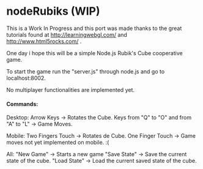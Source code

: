 nodeRubiks (WIP)
============================================================================
This is a Work In Progress and this port was made thanks to the great tutorials found at http://learningwebgl.com/ and http://www.html5rocks.com/ .

One day i hope this will be a simple Node.js Rubik's Cube cooperative game.

To start the game run the "server.js" through node.js and go to localhost:8002.

No multiplayer functionalities are implemented yet.

<h4>Commands:</h4>

Desktop:
Arrow Keys -> Rotates the Cube.
Keys from "Q" to "O" and from "A" to "L" -> Game Moves.

Mobile:
Two Fingers Touch -> Rotates de Cube.
One Finger Touch -> Game moves not yet implemented on mobile. :(

All:
"New Game" -> Starts a new game
"Save State" -> Save the current state of the cube.
"Load State" -> Load the current saved state of the cube.




